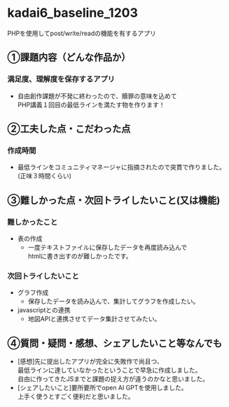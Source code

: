# kadai6_baseline_1203
PHPを使用してpost/write/readの機能を有するアプリ

## ①課題内容（どんな作品か）
### 満足度、理解度を保存するアプリ
- 自由創作課題が不発に終わったので、贖罪の意味を込めて  
  PHP講義１回目の最低ラインを満たす物を作ります！

## ②工夫した点・こだわった点
### 作成時間
- 最低ラインをコミュニティマネージャに指摘されたので突貫で作りました。  
  (正味３時間くらい)

## ③難しかった点・次回トライしたいこと(又は機能)
### 難しかったこと
- 表の作成
  - 一度テキストファイルに保存したデータを再度読み込んで  
    htmlに書き出すのが難しかったです。

### 次回トライしたいこと
- グラフ作成
  - 保存したデータを読み込んで、集計してグラフを作成したい。
- javascriptとの連携
  - 地図APIと連携させてデータ集計させてみたい。

  
## ④質問・疑問・感想、シェアしたいこと等なんでも
- [感想]先に提出したアプリが完全に失敗作で尚且つ、  
  最低ラインに達していなかったということで早急に作成しました。  
  自由に作ってきたJSまでと課題の捉え方が違うのかなと思いました。
- [シェアしたいこと]要所要所でopen AI GPTを使用しました。  
  上手く使うとすごく便利だと思いました。

